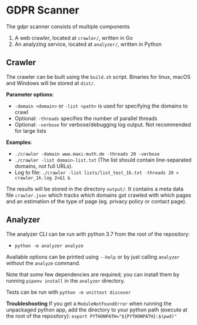 # GDPR Scanner

The gdpr scanner consists of multiple components

1. A web crawler, located at `crawler/`, written in Go
2. An analyzing service, located at `analyzer/`, written in Python

## Crawler

The crawler can be built using the `build.sh` script. Binaries for linux, macOS and Windows will be stored at `dist/`.

**Parameter options**:
- `-domain <domain>` or `-list <path>` is used for specifying the domains to crawl
- Optional: `-threads`  specifies the number of parallel threads
- Optional: `-verbose` for verbose/debugging log output. Not recommended for large lists

**Examples**:
- `./crawler -domain www.maxi-muth.de -threads 20 -verbose`
- `./crawler -list domain-list.txt` (The list should contain line-separated domains, not full URLs).
- Log to file: `./crawler -list lists/list_test_1k.txt -threads 20 > crawler_1k.log 2>&1 &`

The results will be stored in the directory `output/`. It contains a meta data file `crawler.json` which tracks which domains got crawled with which pages and an estimation of the type of page (eg. privacy policy or contact page).


## Analyzer

The analyzer CLI can be run with python 3.7 from the root of the repository:
- `python -m analyzer analyze` 

Available options can be printed using `--help` or by just calling `analyzer` without the `analyze` command. 

Note that some few dependencies are required; you can install them by running `pipenv install` in the `analyzer` directory.

Tests can be run with `python -m unittest discover`

**Troubleshooting**
If you get a `ModuleNotFoundError` when running the unpackaged python app, add the directory to your python path (execute at the root of the repository): 
`export PYTHONPATH="${PYTHONPATH}:$(pwd)"`